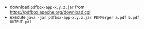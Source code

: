 * download `pdfbox-app-x.y.z.jar` from https://pdfbox.apache.org/download.cgi
* execute `java -jar pdfbox-app-x.y.z.jar PDFMerger a.pdf b.pdf OUTPUT.pdf`
